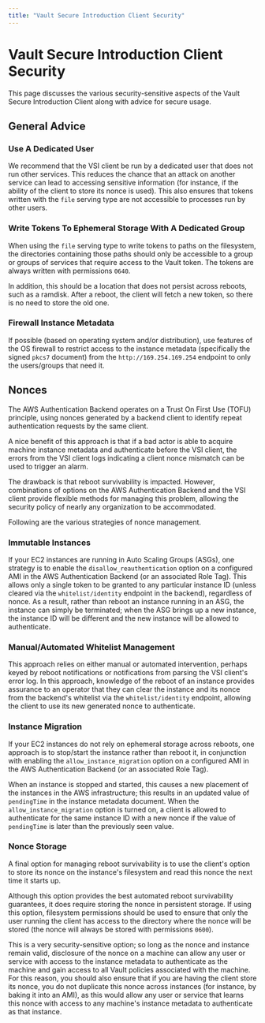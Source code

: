```yaml
---
title: "Vault Secure Introduction Client Security"
---
```


# Vault Secure Introduction Client Security

This page discusses the various security-sensitive aspects of the Vault Secure
Introduction Client along with advice for secure usage.

## General Advice

### Use A Dedicated User

We recommend that the VSI client be run by a dedicated user that does not run
other services. This reduces the chance that an attack on another service can
lead to accessing sensitive information (for instance, if the ability of the
client to store its nonce is used). This also ensures that tokens written with
the `file` serving type are not accessible to processes run by other users.

### Write Tokens To Ephemeral Storage With A Dedicated Group

When using the `file` serving type to write tokens to paths on the filesystem,
the directories containing those paths should only be accessible to a group or
groups of services that require access to the Vault token. The tokens are
always written with permissions `0640`.

In addition, this should be a location that does not persist across reboots,
such as a ramdisk. After a reboot, the client will fetch a new token, so there
is no need to store the old one.

### Firewall Instance Metadata

If possible (based on operating system and/or distribution), use features of
the OS firewall to restrict access to the instance metadata (specifically the
signed `pkcs7` document) from the `http://169.254.169.254` endpoint to only the
users/groups that need it.

## Nonces

The AWS Authentication Backend operates on a Trust On First Use (TOFU)
principle, using nonces generated by a backend client to identify repeat
authentication requests by the same client.

A nice benefit of this approach is that if a bad actor is able to acquire
machine instance metadata and authenticate before the VSI client, the errors
from the VSI client logs indicating a client nonce mismatch can be used to
trigger an alarm.

The drawback is that reboot survivability is impacted. However, combinations of
options on the AWS Authentication Backend and the VSI client provide flexible
methods for managing this problem, allowing the security policy of nearly any
organization to be accommodated.

Following are the various strategies of nonce management.

### Immutable Instances

If your EC2 instances are running in Auto Scaling Groups (ASGs), one strategy
is to enable the `disallow_reauthentication` option on a configured AMI in the
AWS Authentication Backend (or an associated Role Tag). This allows only a
single token to be granted to any particular instance ID (unless cleared via
the `whitelist/identity` endpoint in the backend), regardless of nonce. As a
result, rather than reboot an instance running in an ASG, the instance can
simply be terminated; when the ASG brings up a new instance, the instance ID
will be different and the new instance will be allowed to authenticate.

### Manual/Automated Whitelist Management

This approach relies on either manual or automated intervention, perhaps keyed
by reboot notifications or notifications from parsing the VSI client's error
log. In this approach, knowledge of the reboot of an instance provides
assurance to an operator that they can clear the instance and its nonce from
the backend's whitelist via the `whitelist/identity` endpoint, allowing the
client to use its new generated nonce to authenticate.

### Instance Migration

If your EC2 instances do not rely on ephemeral storage across reboots, one
approach is to stop/start the instance rather than reboot it, in conjunction
with enabling the `allow_instance_migration` option on a configured AMI in the
AWS Authentication Backend (or an associated Role Tag).

When an instance is stopped and started, this causes a new placement of the
instances in the AWS infrastructure; this results in an updated value of
`pendingTime` in the instance metadata document. When the
`allow_instance_migration` option is turned on, a client is allowed to
authenticate for the same instance ID with a new nonce if the value of
`pendingTime` is later than the previously seen value.

### Nonce Storage

A final option for managing reboot survivability is to use the client's option
to store its nonce on the instance's filesystem and read this nonce the next
time it starts up.

Although this option provides the best automated reboot survivability
guarantees, it does require storing the nonce in persistent storage. If using
this option, filesystem permissions should be used to ensure that only the user
running the client has access to the directory where the nonce will be stored
(the nonce will always be stored with permissions `0600`).

This is a very security-sensitive option; so long as the nonce and instance
remain valid, disclosure of the nonce on a machine can allow any user or
service with access to the instance metadata to authenticate as the machine and
gain access to all Vault policies associated with the machine. For this reason,
you should also ensure that if you are having the client store its nonce, you
do not duplicate this nonce across instances (for instance, by baking it into
an AMI), as this would allow any user or service that learns this nonce with
access to any machine's instance metadata to authenticate as that instance.
